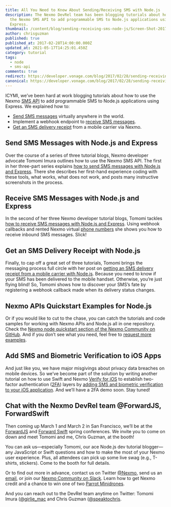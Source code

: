 ```yaml
---
title: All You Need to Know About Sending/Receiving SMS with Node.js
description: The Nexmo DevRel team has been blogging tutorials about how to use
  the Nexmo SMS API to add programmable SMS to Node.js applications using
  Express.
thumbnail: /content/blog/sending-receiving-sms-node-js/Screen-Shot-2017-02-27-at-5.39.20-PM.png
author: chrisguzman
published: true
published_at: 2017-02-28T14:00:00.000Z
updated_at: 2021-05-17T14:25:01.450Z
category: tutorial
tags:
  - node
  - sms-api
comments: true
redirect: https://developer.vonage.com/blog/2017/02/28/sending-receiving-sms-node-js
canonical: https://developer.vonage.com/blog/2017/02/28/sending-receiving-sms-node-js
---
```

ICYMI, we’ve been hard at work blogging tutorials about how to use the Nexmo [SMS API](https://docs.nexmo.com/messaging/sms-api) to add programmable SMS to Node.js applications using Express. We explained how to:

* [Send SMS messages](https://learn.voange.com/blog/2016/10/19/how-to-send-sms-messages-with-node-js-and-express-dr/) virtually anywhere in the world.
* Implement a webhook endpoint to [receive SMS messages](https://learn.vonage.com/blog/2016/10/27/receive-sms-messages-node-js-express-dr/).
* [Get an SMS delivery receipt](https://learn.vonage.com/blog/2016/11/23/getting-a-sms-delivery-receipt-from-a-mobile-carrier-with-node-js-dr/) from a mobile carrier via Nexmo.

<sign-up number></sign-up>

## Send SMS Messages with Node.js and Express

Over the course of a series of three tutorial blogs, Nexmo developer advocate Tomomi Imura outlines how to use the Nexmo SMS API. The first in her three-part series explains [how to send SMS messages with Node.js and Express](https://learn.vonage.com/blog/2016/10/19/how-to-send-sms-messages-with-node-js-and-express-dr/). There she describes her first-hand experience coding with these tools, what works, what does not work, and posts many instructive screenshots in the process.

## Receive SMS Messages with Node.js and Express

In the second of her three Nexmo developer tutorial blogs, Tomomi tackles [how to receive SMS messages with Node.js and Express](https://learn.vonage.com/blog/2016/10/27/receive-sms-messages-node-js-express-dr/). Using webhook callbacks and rented Nexmo virtual [phone numbers](https://www.nexmo.com/products/phone-numbers) she shows you how to receive inbound SMS messages. Slick!

## Get an SMS Delivery Receipt with Node.js

Finally, to cap off a great set of three tutorials, Tomomi brings the messaging process full circle with her post on [getting an SMS delivery receipt from a mobile carrier with Node.js](https://learn.vonage.com/blog/2016/11/23/getting-a-sms-delivery-receipt-from-a-mobile-carrier-with-node-js-dr/). Because you need to know if your SMS has been delivered to the mobile handset. Otherwise, you’re just flying blind! So, Tomomi shows how to discover your SMS’s fate by registering a webhook callback made when its delivery status changes.

## Nexmo APIs Quickstart Examples for Node.js

Or if you would like to cut to the chase, you can catch the tutorials and code samples for working with Nexmo APIs and Node.js all in one repository. Check the [Nexmo node quickstart section of the Nexmo Community on GitHub](https://github.com/nexmo-community/nexmo-node-quickstart). And if you don’t see what you need, feel free to [request more examples](https://github.com/nexmo-community/nexmo-node-quickstart/issues/new?title=Example%20Request:%20...).

## Add SMS and Biometric Verification to iOS Apps

And just like you, we have major misgivings about privacy data breaches on mobile devices. So we’ve become part of the solution by writing another tutorial on how to use Swift and Nexmo [Verify for iOS](https://docs.nexmo.com/verify/verify-sdk-for-iOS) to establish two-factor authentication ([2FA](https://learn.vonage.com/blog/2014/11/11/why-two-factor-authentication-2fa/)) layers by [adding SMS and biometric verification to your iOS application](https://learn.vonage.com/blog/2017/01/18/adding-phone-sms-tts-biometric-verification-ios-application-dr/). And we’ll have a 2FA demo soon. Stay tuned!

## Chat with the Nexmo DevRel team @ForwardJS, ForwardSwift

Then coming up March 1 and March 2 in San Francisco, we’ll be at the [ForwardJS](https://forwardjs.com/) and [Forward Swift](https://forwardswift.com/) spring conferences. We invite you to come on down and meet Tomomi and me, Chris Guzman, at the booth!

You can ask us—especially Tomomi, our ace Node.js dev tutorial blogger—any JavaScript or Swift questions and how to make the most of your Nexmo user experience. Plus, all attendees can pick up some live swag (e.g., T-shirts, stickers). Come to the booth for full details.

Or to find out more in advance, contact us on Twitter [@Nexmo](https://twitter.com/nexmo), send us an [email](mailto:devrel@nexmo.com), or join our [Nexmo Community on Slack](https://nexmo-community-invite.herokuapp.com/). Learn how to get Nexmo credit and a chance to win one of two [Parrot Minidrones](https://www.parrot.com/us/minidrones#minidrones).

And you can reach out to the DevRel team anytime on Twitter: Tomomi Imura ([@girlie_mac](https://twitter.com/girlie_mac) and Chris Guzman ([@speaktochris](https://twitter.com/speaktochris).